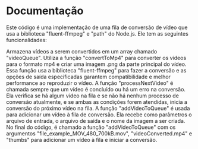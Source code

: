 # Documentação

Este código é uma implementação de uma fila de conversão de vídeo que usa a biblioteca "fluent-ffmpeg" e "path" do Node.js. Ele tem as seguintes funcionalidades:

Armazena vídeos a serem convertidos em um array chamado "videoQueue".
Utiliza a função "convertToMp4" para converter os vídeos para o formato mp4 e criar uma imagem .png da parte principal do vídeo. Essa função usa a biblioteca "fluent-ffmpeg" para fazer a conversão e as opções de saída especificadas garantem compatibilidade e melhor performance ao reproduzir o vídeo.
A função "processNextVideo" é chamada sempre que um vídeo é concluído ou há um erro na conversão. Ela verifica se há algum vídeo na fila e se não há nenhum processo de conversão atualmente, e se ambas as condições forem atendidas, inicia a conversão do próximo vídeo na fila.
A função "addVideoToQueue" é usada para adicionar um vídeo à fila de conversão. Ela recebe como parâmetros o arquivo de entrada, o arquivo de saída e o nome da imagem a ser criada.
No final do código, é chamado a função "addVideoToQueue" com os argumentos "file_example_MOV_480_700kB.mov", "videoConverted.mp4" e "thumbs" para adicionar um vídeo à fila e iniciar a conversão.
